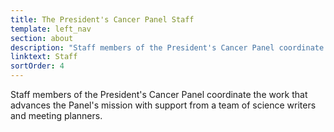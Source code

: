 ```yaml
---
title: The President's Cancer Panel Staff
template: left_nav
section: about
description: "Staff members of the President's Cancer Panel coordinate the work that advances the Panel's mission with support from a team of science writers and meeting planners."
linktext: Staff
sortOrder: 4
---
```


Staff members of the President's Cancer Panel coordinate the work that advances the Panel's mission with support from a team of science writers and meeting planners.

<ul class="staff-list">
<single-staff-list-entry
		source="Maureen-Johnson-768x768.jpg"
		alt="Maureen R. Johnson, Ph.D."
		title="Executive Secretary"></single-staff-list-entry>
<single-staff-list-entry
		source="samantha-resized_1.jpg"
		alt="Samantha L. Finstad, Ph.D."
		title="Senior Health Science Policy Advisor"></single-staff-list-entry>
<single-staff-list-entry
		source="daniela-resized_1.jpg"
		alt="Daniela Monterroza"
		title="Health Communications Fellow"></single-staff-list-entry>
</ul>
